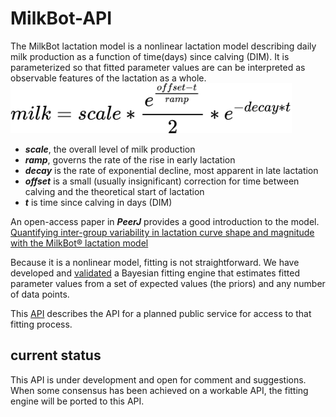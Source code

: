 # MilkBot-API
The MilkBot lactation model is a nonlinear lactation model describing daily milk production 
as a function of time(days) since calving (DIM). It is parameterized so that fitted parameter
values are can be interpreted as observable features of the lactation as a whole.  
<img src="https://github.com/jehrlich/MilkBot-API/blob/master/assets/equation.svg" width="450">

- **_scale_**, the overall level of milk production
- **_ramp_**, governs the rate of the rise in early lactation
- **_decay_** is the rate of exponential decline, most apparent in late lactation
- **_offset_** is a small (usually insignificant) correction for time between calving and the theoretical start of lactation
- **_t_** is time since calving in days (DIM)

An open-access paper in **_PeerJ_** provides a good introduction to the model. 
[Quantifying inter-group variability in lactation curve shape and magnitude with the MilkBot® lactation model](https://peerj.com/articles/54/)

Because it is a nonlinear model, fitting is not straightforward. We have developed and 
[validated](https://www.sciencedirect.com/science/article/pii/S0022030212003815) a Bayesian 
fitting engine that estimates fitted parameter values from a set of expected values (the priors) 
and any number of data points.

This [API](http://api.milkbot.com/api/api.html) describes the API for a planned public service for access to that fitting process.

## current status
This API is under development and open for comment and suggestions. When some consensus
has been achieved on a workable API, the fitting engine will be ported to this API.
